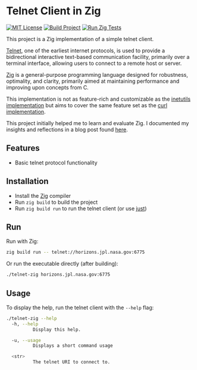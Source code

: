 # Telnet Client in Zig

[![MIT License](https://img.shields.io/badge/license-MIT-blue)](https://choosealicense.com/licenses/mit/) [![Build Project](https://github.com/michidk/telnet-zig/actions/workflows/build.yaml/badge.svg)](https://github.com/michidk/telnet-zig/actions/workflows/build.yaml) [![Run Zig Tests](https://github.com/michidk/telnet-zig/actions/workflows/test.yaml/badge.svg)](https://github.com/michidk/telnet-zig/actions/workflows/test.yaml)

This project is a Zig implementation of a simple telnet client.

[Telnet](https://en.wikipedia.org/wiki/Telnet), one of the earliest internet protocols, is used to provide a bidirectional interactive text-based communication facility, primarily over a terminal interface, allowing users to connect to a remote host or server.

[Zig](https://ziglang.org/) is a general-purpose programming language designed for robustness, optimality, and clarity, primarily aimed at maintaining performance and improving upon concepts from C.

This implementation is not as feature-rich and customizable as the [inetutils implementation](https://github.com/guillemj/inetutils/tree/master/telnet) but aims to cover the same feature set as the [curl implementation](https://github.com/curl/curl/blob/master/lib/telnet.c).

This project initially helped me to learn and evaluate Zig. I documented my insights and reflections in a blog post found [here](https://blog.lohr.dev/after-a-day-of-programming-in-zig).


## Features

- Basic telnet protocol functionality

## Installation

- Install the [Zig](https://ziglang.org/download/) compiler
- Run `zig build` to build the project
- Run `zig build run` to run the telnet client (or use [just](https://github.com/casey/just))

## Run

Run with Zig:

```bash
zig build run -- telnet://horizons.jpl.nasa.gov:6775
```

Or run the executable directly (after building):

```bash
./telnet-zig horizons.jpl.nasa.gov:6775
```

## Usage

To display the help, run the telnet client with the `--help` flag:

```bash
./telnet-zig --help
  -h, --help
          Display this help.

  -u, --usage
          Displays a short command usage

  <str>
          The telnet URI to connect to.
```
